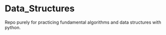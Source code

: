 # Data_Structures

Repo purely for practicing fundamental algorithms and data structures with python. 
